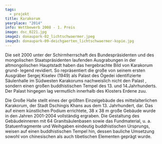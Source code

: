 ```yaml
---
tags:
  - projekt
title: Karakorum
yearplace: "2014"
info: Wettbewerb 2008 - 1. Preis
image: dsc_0221.jpg
image2: donaupark-02_lichtschwaermer.jpeg
image3: donaupark-09-deichgaerten_lichtschwaermer-kopie.jpg
---
```

Die seit 2000 unter der Schirmherrschaft des Bundespräsidenten und des mongolischen Staatspräsidenten laufenden Ausgrabungen in der altmongolischen Hauptstadt haben das hergebrachte Bild von Karakorum grund- legend revidiert. So repräsentiert die große von seinem ersten Ausgräber Sergej Kiselev (1949) als Palast des Ögedei identifizierte Säulenhalle im Südwesten Karakorums nachweislich nicht den Palast , sondern einen großen buddhistischen Tempel des 13. und 14.Jahrhunderts. Der Palast hingegen lag vermutlich innerhalb des Klosters Erdene zuu.

Die Große Halle stellt eines der größten Einzelgebäude des mittelalterlichen Karakorum, der Stadt Dschingis Khans aus dem 13. Jahrhundert, dar. Das auf einem künstlichen Podium errichtete, 38 x 38 m große Gebäude wurde in den Jahren 2001-2004 vollständig ergraben. Die Gestaltung des Gebäudeinneren mit 64 Granitsäulenbasen sowie das Fundmaterial, u. a. Statuenfragmente und Weihgaben eindeutig buddhistischen Ursprungs, weisen auf einen buddhistischen Tempel hin, dessen bauliche Umsetzung sowohl von chinesischen als auch tibetischen Elementen geprägt wurde.